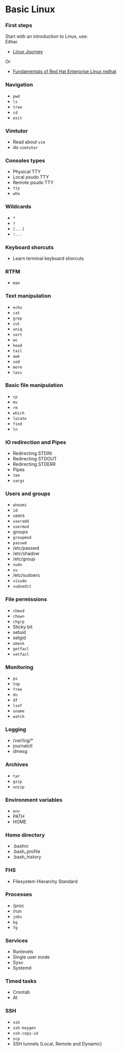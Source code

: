 # Basic Linux


### First steps

Start with an introduction to Linux, use:  
Either
- [Linux Journey](https://linuxjourney.com/)  

Or
- [Fundamentals of Red Hat Enterprise Linux redhat](https://www.edx.org/course/fundamentals-red-hat-enterprise-linux-red-hat-rh066x)

### Navigation
- `pwd`
- `ls`
- `tree`
- `cd`
- `exit`

### Vimtutor
- Read about `vim`
- do `vimtutor`

### Consoles types
- Physical TTY
- Local psudo TTY
- Remote psudo TTY
- `tty`
- `who`

### Wildcards
- `*`
- `?`
- `[...]`
- `!...`

### Keyboard shorcuts
- Learn terminal keyboard shorcuts

### RTFM
- `man`

### Text manipulation
- `echo`
- `cat`
- `grep`
- `cut`
- `uniq`
- `sort`
- `wc`
- `head`
- `tail`
- `awk`
- `sed`
- `more`
- `less`

### Basic file manipulation
- `cp`
- `mv`
- `rm`
- `which`
- `locate`
- `find`
- `ln`

### IO redirection and Pipes
- Redirecting STDIN
- Redirecting STDOUT
- Redirecting STDERR
- Pipes
- `tee`
- `xargs`

### Users and groups
- `whoami`
- `id`
- users
- `useradd`
- `usermod`
- groups
- `groupmod`
- `passwd`
- /etc/passwd
- /etc/shadow
- /etc/group
- `sudo`
- `su`
- /etc/sudoers
- `visudo`
- `sudoedit`

### File permissions
- `chmod`
- `chown`
- `chgrp`
- Sticky bit
- setuid
- setgid
- `umask`
- `getfacl`
- `setfacl`

### Monitoring
- `ps`
- `top`
- `free`
- `du`
- `df`
- `lsof`
- `uname`
- `watch`

### Logging
- /var/log/*
- journalctl
- dmesg

### Archives
- `tar`
- `gzip`
- `unzip`

### Environment variables
- `env`
- PATH
- HOME

### Home directory
- .bashrc
- .bash_profile
- .bash_history

### FHS
- Filesystem Hierarchy Standard

### Processes
- /proc
- /run
- `jobs`
- `bg`
- `fg`

### Services
- Runlevels
- Single user mode
- Sysv
- Systemd

### Timed tasks
- Crontab
- At

### SSH
- `ssh`
- `ssh-keygen`
- `ssh-copy-id`
- `scp`
- SSH tunnels (Local, Remote and Dynamic)



